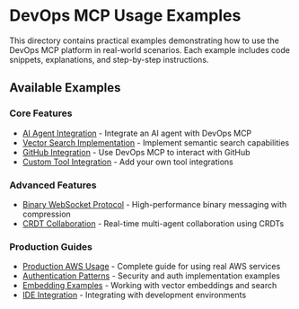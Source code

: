 # DevOps MCP Usage Examples

This directory contains practical examples demonstrating how to use the DevOps MCP platform in real-world scenarios. Each example includes code snippets, explanations, and step-by-step instructions.

## Available Examples

### Core Features
- [AI Agent Integration](ai-agent-integration.md) - Integrate an AI agent with DevOps MCP
- [Vector Search Implementation](vector-search-implementation.md) - Implement semantic search capabilities
- [GitHub Integration](github-integration.md) - Use DevOps MCP to interact with GitHub
- [Custom Tool Integration](custom-tool-integration.md) - Add your own tool integrations

### Advanced Features
- [Binary WebSocket Protocol](binary-websocket-protocol.md) - High-performance binary messaging with compression
- [CRDT Collaboration](crdt-collaboration-examples.md) - Real-time multi-agent collaboration using CRDTs

### Production Guides
- [Production AWS Usage](production-aws-usage.md) - Complete guide for using real AWS services
- [Authentication Patterns](authentication-patterns.md) - Security and auth implementation examples
- [Embedding Examples](embedding-examples.md) - Working with vector embeddings and search
- [IDE Integration](ide-integration.md) - Integrating with development environments
